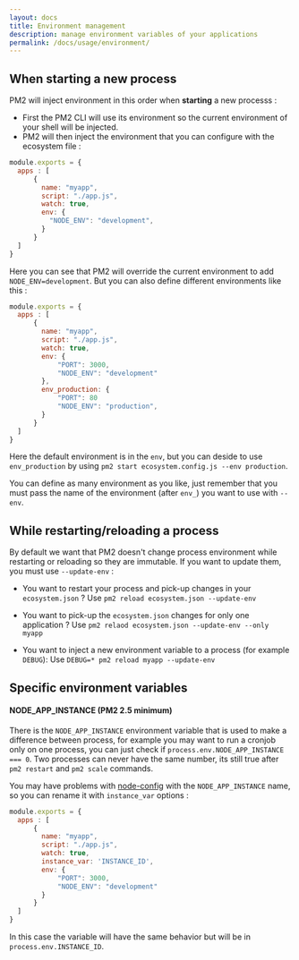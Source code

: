 ```yaml
---
layout: docs
title: Environment management
description: manage environment variables of your applications
permalink: /docs/usage/environment/
---
```


## When starting a new process

PM2 will inject environment in this order when **starting** a new processs :

- First the PM2 CLI will use its environment so the current environment of your shell will be injected.
- PM2 will then inject the environment that you can configure with the ecosystem file :

```javascript
module.exports = {
  apps : [
      {
        name: "myapp",
        script: "./app.js",
        watch: true,
        env: {
          "NODE_ENV": "development",
        }
      }
  ]
}
```

Here you can see that PM2 will override the current environment to add `NODE_ENV=development`. But you can also define different environments like this : 

```javascript
module.exports = {
  apps : [
      {
        name: "myapp",
        script: "./app.js",
        watch: true,
        env: {
            "PORT": 3000,
            "NODE_ENV": "development"
        },
        env_production: {
            "PORT": 80
            "NODE_ENV": "production",
        }
      }
  ]
}
```

Here the default environment is in the `env`, but you can deside to use `env_production` by using `pm2 start ecosystem.config.js --env production`.

You can define as many environment as you like, just remember that you must pass the name of the environment (after `env_`) you want to use with `--env`.


## While restarting/reloading a process

By default we want that PM2 doesn't change process environment while restarting or reloading so they are immutable. 
If you want to update them, you must use `--update-env` : 

- You want to restart your process and pick-up changes in your `ecosystem.json` ?
Use `pm2 reload ecosystem.json --update-env`

- You want to pick-up the `ecosystem.json` changes for only one application ?
Use `pm2 relaod ecosystem.json --update-env --only myapp`

- You want to inject a new environment variable to a process (for example `DEBUG`): 
Use `DEBUG=* pm2 reload myapp --update-env`

## Specific environment variables

#### NODE_APP_INSTANCE (PM2 2.5 minimum)
There is the `NODE_APP_INSTANCE` environment variable that is used to make a difference between process, for example you may want to run a cronjob only on one process, you can just check if `process.env.NODE_APP_INSTANCE === 0`. 
Two processes can never have the same number, its still true after `pm2 restart` and `pm2 scale` commands. 

You may have problems with [node-config](https://github.com/Unitech/pm2/issues/2045) with the `NODE_APP_INSTANCE` name, so you can rename it with `instance_var` options : 

```javascript
module.exports = {
  apps : [
      {
        name: "myapp",
        script: "./app.js",
        watch: true,
        instance_var: 'INSTANCE_ID',
        env: {
            "PORT": 3000,
            "NODE_ENV": "development"
        }
      }
  ]
}
```

In this case the variable will have the same behavior but will be in `process.env.INSTANCE_ID`.

<!--
#### increment_var (PM2 2.5 minimum)

There is an option to ask PM2 to increment a environment variable for each instance launched, for example : 
```javascript=
module.exports = {
  apps : [
      {
        name: "myapp",
        script: "./app.js",
        instances: 2,
        exec_mode: "cluster",
        watch: true,
        increment_var : 'PORT',
        env: {
            "PORT": 3000,
            "NODE_ENV": "development"
        }
      }
  ]
}
```

In this example, if i run `pm2 start ecosystem.config.js` : 
 - PM2 will see that i want to increment the `PORT` variable for each instance
 - It will see that i have defined the default to `3000`
 - The first instance will have `process.env.PORT = 3000` and the second `process.env.PORT = 3001`

**NOTE** : It will increment also when scaling using `pm2 scale myapp 4`, both new instances will have `3002` and `3003` as `PORT` variable.

-->
